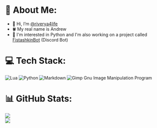 # 💫 About Me:
- 👋 Hi, I’m [@riverya4life](https://github.com/riverya4life)
- 🍀 My real name is Andrew
- 👀 I'm interested in Python and I'm also working on a project called [FistashkinBot](https://github.com/fistashkinbot/FistashkinBot) (Discord Bot)

# 💻 Tech Stack:
![Lua](https://img.shields.io/badge/lua-%232C2D72.svg?style=for-the-badge&logo=lua&logoColor=white) ![Python](https://img.shields.io/badge/python-3670A0?style=for-the-badge&logo=python&logoColor=ffdd54) ![Markdown](https://img.shields.io/badge/markdown-%23000000.svg?style=for-the-badge&logo=markdown&logoColor=white) ![Gimp Gnu Image Manipulation Program](https://img.shields.io/badge/Gimp-657D8B?style=for-the-badge&logo=gimp&logoColor=FFFFFF)
# 📊 GitHub Stats:
![](https://github-readme-stats.vercel.app/api?username=riverya4life&theme=dark&hide_border=false&include_all_commits=true&count_private=false)<br/>
![](https://github-readme-stats.vercel.app/api/top-langs/?username=riverya4life&theme=dark&hide_border=false&include_all_commits=true&count_private=false&layout=compact)
